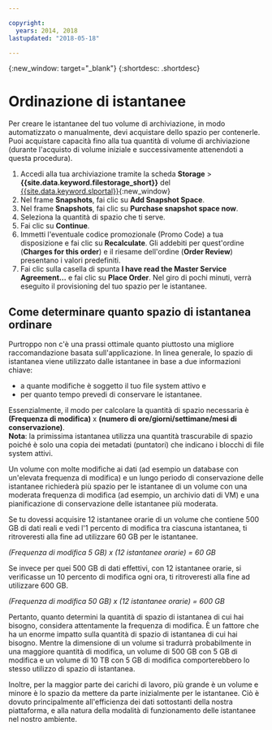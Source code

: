 ```yaml
---

copyright:
  years: 2014, 2018
lastupdated: "2018-05-18"

---
```

{:new_window: target="_blank"}
{:shortdesc: .shortdesc}

# Ordinazione di istantanee

Per creare le istantanee del tuo volume di archiviazione, in modo automatizzato o manualmente, devi acquistare dello spazio per contenerle. Puoi acquistare capacità fino alla tua quantità di volume di archiviazione (durante l'acquisto di volume iniziale e successivamente attenendoti a questa procedura). 

1. Accedi alla tua archiviazione tramite la scheda **Storage** > **{{site.data.keyword.filestorage_short}}** del [{{site.data.keyword.slportal}}](https://control.softlayer.com/){:new_window}
2. Nel frame **Snapshots**, fai clic su **Add Snapshot Space**.
3. Nel frame **Snapshots**, fai clic su **Purchase snapshot space now**. 
3. Seleziona la quantità di spazio che ti serve. 
4. Fai clic su **Continue**.
5. Immetti l'eventuale codice promozionale (Promo Code) a tua disposizione e fai clic su **Recalculate**. Gli addebiti per quest'ordine (**Charges for this order**) e il riesame dell'ordine (**Order Review**) presentano i valori predefiniti. 
6. Fai clic sulla casella di spunta **I have read the Master Service Agreement…** e fai clic su **Place Order**. Nel giro di pochi minuti, verrà eseguito il provisioning del tuo spazio per le istantanee.

## Come determinare quanto spazio di istantanea ordinare 

Purtroppo non c'è una prassi ottimale quanto piuttosto una migliore raccomandazione basata sull'applicazione. In linea generale, lo spazio di istantanea viene utilizzato dalle istantanee in base a due informazioni chiave: 
- a quante modifiche è soggetto il tuo file system attivo e 
- per quanto tempo prevedi di conservare le istantanee.  

Essenzialmente, il modo per calcolare la quantità di spazio necessaria è **(Frequenza di modifica)** x **(numero di ore/giorni/settimane/mesi di conservazione)**.  
**Nota**: la primissima istantanea utilizza una quantità trascurabile di spazio poiché è solo una copia dei metadati (puntatori) che indicano i blocchi di file system attivi.  

Un volume con molte modifiche ai dati (ad esempio un database con un'elevata frequenza di modifica) e un lungo periodo di conservazione delle istantanee richiederà più spazio per le istantanee di un volume con una moderata frequenza di modifica (ad esempio, un archivio dati di VM) e una pianificazione di conservazione delle istantanee più moderata.  

Se tu dovessi acquisire 12 istantanee orarie di un volume che contiene 500 GB di dati reali e vedi l'1 percento di modifica tra ciascuna istantanea, ti ritroveresti alla fine ad utilizzare 60 GB per le istantanee.

*(Frequenza di modifica 5 GB) x (12 istantanee orarie) = 60 GB*

Se invece per quei 500 GB di dati effettivi, con 12 istantanee orarie, si verificasse un 10 percento di modifica ogni ora, ti ritroveresti alla fine ad utilizzare 600 GB.

*(Frequenza di modifica 50 GB) x (12 istantanee orarie) = 600 GB*

Pertanto, quanto determini la quantità di spazio di istantanea di cui hai bisogno, considera attentamente la frequenza di modifica. È un fattore che ha un enorme impatto sulla quantità di spazio di istantanea di cui hai bisogno. Mentre la dimensione di un volume si tradurrà probabilmente in una maggiore quantità di modifica, un volume di 500 GB con 5 GB di modifica e un volume di 10 TB con 5 GB di modifica comporterebbero lo stesso utilizzo di spazio di istantanea. 

Inoltre, per la maggior parte dei carichi di lavoro, più grande è un volume e minore è lo spazio da mettere da parte inizialmente per le istantanee.  Ciò è dovuto principalmente all'efficienza dei dati sottostanti della nostra piattaforma, e alla natura della modalità di funzionamento delle istantanee nel nostro ambiente. 



